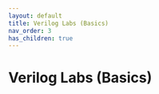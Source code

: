 ```yaml
---
layout: default
title: Verilog Labs (Basics)
nav_order: 3
has_children: true
---
```



# Verilog Labs (Basics)
